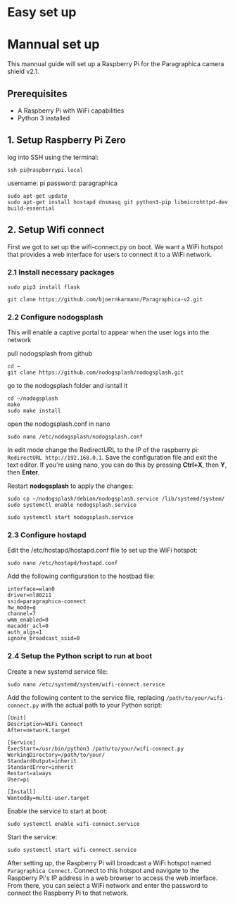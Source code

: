 # Easy set up


# Mannual set up 

This mannual guide will set up a Raspberry Pi for the Paragraphica camera shield v2.1.

## Prerequisites

- A Raspberry Pi with WiFi capabilities
- Python 3 installed

## 1. Setup Raspberry Pi Zero

log into SSH using the terminal: 

```
ssh pi@raspberrypi.local
```
username: pi
password: paragraphica

```
sudo apt-get update
sudo apt-get install hostapd dnsmasq git python3-pip libmicrohttpd-dev build-essential
```



## 2. Setup Wifi connect

First we got to set up the wifi-connect.py on boot. We want a WiFi hotspot that provides a web interface for users to connect it to a WiFi network. 

### **2.1 Install necessary packages**

```
sudo pip3 install flask
```

```
git clone https://github.com/bjoernkarmann/Paragraphica-v2.git
```

### **2.2 Configure nodogsplash**
This will enable a captive portal to appear when the user logs into the network

pull nodogsplash from github
```
cd ~
git clone https://github.com/nodogsplash/nodogsplash.git
```

go to the nodogsplash folder and isntall it
```
cd ~/nodogsplash
make
sudo make install
```

open the nodogsplash.conf in nano
```
sudo nano /etc/nodogsplash/nodogsplash.conf
```

In edit mode change the RedirectURL to the IP of the raspberry pi: `RedirectURL http://192.168.0.1`. Save the configuration file and exit the text editor. If you're using nano, you can do this by pressing **Ctrl+X**, then **Y**, then **Enter**.

Restart **nodogsplash** to apply the changes:


```
sudo cp ~/nodogsplash/debian/nodogsplash.service /lib/systemd/system/
sudo systemctl enable nodogsplash.service 

sudo systemctl start nodogsplash.service 
```

### **2.3 Configure hostapd**

Edit the /etc/hostapd/hostapd.conf file to set up the WiFi hotspot:

```
sudo nano /etc/hostapd/hostapd.conf
```

Add the following configuration to the hostbad file:

```
interface=wlan0
driver=nl80211
ssid=paragraphica-connect
hw_mode=g
channel=7
wmm_enabled=0
macaddr_acl=0
auth_algs=1
ignore_broadcast_ssid=0
```

### **2.4 Setup the Python script to run at boot**

Create a new systemd service file:

```
sudo nano /etc/systemd/system/wifi-connect.service
```

Add the following content to the service file, replacing `/path/to/your/wifi-connect.py` with the actual path to your Python script:

```
[Unit]
Description=WiFi Connect
After=network.target

[Service]
ExecStart=/usr/bin/python3 /path/to/your/wifi-connect.py
WorkingDirectory=/path/to/your/
StandardOutput=inherit
StandardError=inherit
Restart=always
User=pi

[Install]
WantedBy=multi-user.target
```

Enable the service to start at boot:

```
sudo systemctl enable wifi-connect.service
```

Start the service:
```
sudo systemctl start wifi-connect.service
```


After setting up, the Raspberry Pi will broadcast a WiFi hotspot named `Paragraphica Connect`. Connect to this hotspot and navigate to the Raspberry Pi's IP address in a web browser to access the web interface. From there, you can select a WiFi network and enter the password to connect the Raspberry Pi to that network.